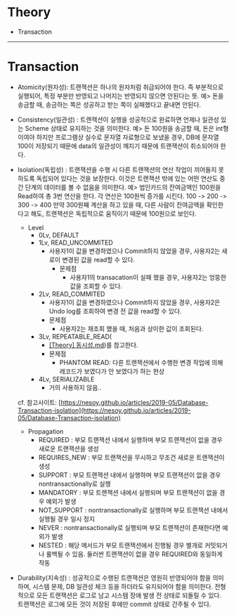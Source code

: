# Theory
- Transaction

---

# Transaction
- Atomicity(원자성): 트랜잭션은 하나의 원자처럼 취급되어야 한다.
  즉 부분적으로 실행되어, 특정 부분만 반영되고 나머지는 반영되지 않으면 안된다는 뜻.
  예> 돈을 송금할 때, 송금하는 쪽은 성공하고 받는 쪽이 실패했다고 끝내면 안된다.

- Consistency(일관성) : 트랜잭션이 실행을 성공적으로 완료하면 언제나 일관성 있는 Scheme 상태로 유지하는 것을 의미한다.
  예> 돈 100원을 송금할 때, 돈은 int형이여야 하지만 프로그램상 실수로 문자열 자료형으로 보냈을 경우, DB에 문자열 100이 저장되기 때문에 data의 일관성이 깨지기 때문에 트랜잭션이 취소되어야 한다.

- Isolation(독립성)   : 트랜잭션을 수행 시 다른 트랜잭션의 연산 작업이 끼어들지 못하도록 독립되어 있다는 것을 보장한다.
  이것은 트랜잭션 밖에 있는 어떤 연산도 중간 단계의 데이터를 볼 수 없음을 의미한다.
  예> 법인카드의 잔여금액인 100원을 Read하여 총 3번 연산을 한다. 각 연산은 100원씩 증가를 시킨다.
  100 -> 200 -> 300 -> 400
  만약 300원째 계산을 하고 있을 때, 다른 사람이 잔여금액을 확인한다고 해도, 트랜잭션은 독립적으로 움직이기 때문에 100원으로 보인다.

  - Level
    - 0Lv, DEFAULT
    - 1Lv, READ_UNCOMMITED
      - 사용자1이 값을 변경하였으나 Commit하지 않았을 경우, 사용자2는 새로이 변경된 값을 read할 수 있다.
        - 문제점
          - 사용자1의 transacation이 실패 했을 경우, 사용자2는 엉뚱한 값을 조회할 수 있다.
    - 2Lv, READ_COMMITED
      - 사용자1이 값을 변경하였으나 Commit하지 않았을 경우, 사용자2은 Undo log를 조회하여 변경 전 값을 read할 수 있다.
      - 문제점
        - 사용자2는 재조회 했을 때, 처음과 상이한 값이 조회된다.
    - 3Lv, REPEATABLE_READ(
      - [[Theory] 동시성.md](%5BTheory%5D%20%EB%8F%99%EC%8B%9C%EC%84%B1.md#동기화동시성-제어-기법))를 참고한다.
      - 문제점
        - PHANTOM READ: 다른 트랜잭션에서 수행한 변경 작업에 의해 레코드가 보였다가 안 보였다가 하는 현상
    - 4Lv, SERIALIZABLE
      - 거의 사용하지 않음..
   
  cf. 참고사이트: [https://nesoy.github.io/articles/2019-05/Database-Transaction-isolation](https://nesoy.github.io/articles/2019-05/Database-Transaction-isolation)

  - Propagation
    - REQUIRED : 부모 트랜잭션 내에서 실행하며 부모 트랜잭션이 없을 경우 새로운 트랜잭션을 생성
    - REQUIRES_NEW : 부모 트랜잭션을 무시하고 무조건 새로운 트랜잭션이 생성
    - SUPPORT : 부모 트랜잭션 내에서 실행하며 부모 트랜잭션이 없을 경우 nontransactionally로 실행
    - MANDATORY : 부모 트랜잭션 내에서 실행되며 부모 트랜잭션이 없을 경우 예외가 발생
    - NOT_SUPPORT : nontransactionally로 실행하며 부모 트랜잭션 내에서 실행될 경우 일시 정지
    - NEVER : nontransactionally로 실행되며 부모 트랜잭션이 존재한다면 예외가 발생
    - NESTED : 해당 메서드가 부모 트랜잭션에서 진행될 경우 별개로 커밋되거나 롤백될 수 있음. 둘러싼 트랜잭션이 없을 경우 REQUIRED와 동일하게 작동

- Durability(지속성)  : 성공적으로 수행된 트랜잭션은 영원히 반영되어야 함을 의미하며, 시스템 문제, DB 일관성 체크 등을 하더라도 유지되어야 함을 의미한다.
  전형적으로 모든 트랜잭션은 로그로 남고 시스템 장애 발생 전 상태로 되돌릴 수 있다.
  트랜잭션은 로그에 모든 것이 저장된 후에만 commit 상태로 간주될 수 있다.
